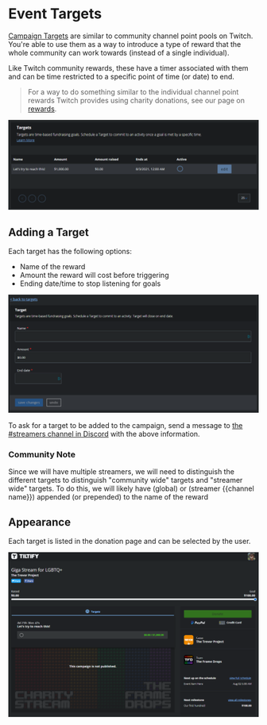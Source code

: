 # Event Targets

[Campaign Targets](https://info.tiltify.com/support/solutions/articles/43000011862-adding-incentives-targets-formerly-known-as-challenges-)
are similar to community channel point pools on Twitch. You're able to use them as a way to introduce a type of reward that the whole
community can work towards (instead of a single individual).

Like Twitch community rewards, these have a timer associated with them and can be time restricted to a specific point of time (or date) to end.

> For a way to do something similar to the individual channel point rewards Twitch provides using charity donations,
> see our page on [rewards](/streamers-setup/tiltify/rewards/).

![A list of targets. One target reads "Let's try to reach this!" with a $1000 amount](./tiltify_targets_list.png)

## Adding a Target

Each target has the following options:

- Name of the reward
- Amount the reward will cost before triggering
- Ending date/time to stop listening for goals

![Target options screen](./tiltify_targets_options.png)

To ask for a target to be added to the campaign, send a message to [the #streamers channel in Discord](https://discord.theframedrops.com) with the above information.

### Community Note

Since we will have multiple streamers, we will need to distinguish the different targets to distinguish "community wide" targets and
"streamer wide" targets. To do this, we will likely have (global) or (streamer {{channel name}}) appended (or prepended) to the name of the reward

## Appearance

Each target is listed in the donation page and can be selected by the user.

![The donation page with target option listed.](./active_target.png)
